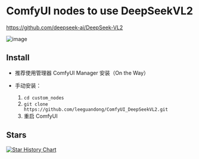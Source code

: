 # ComfyUI nodes to use DeepSeekVL2

https://github.com/deepseek-ai/DeepSeek-VL2

![image](preview.png)

## Install

- 推荐使用管理器 ComfyUI Manager 安装（On the Way）

- 手动安装：
    1. `cd custom_nodes`
    2. `git clone https://github.com/leeguandong/ComfyUI_DeepSeekVL2.git`
    3. 重启 ComfyUI


## Stars

[![Star History Chart](https://api.star-history.com/svg?repos=leeguandong/ComfyUI_DeepSeekVL2&type=Date)](https://star-history.com/#leeguandong/ComfyUI_DeepSeekVL2&Date)





